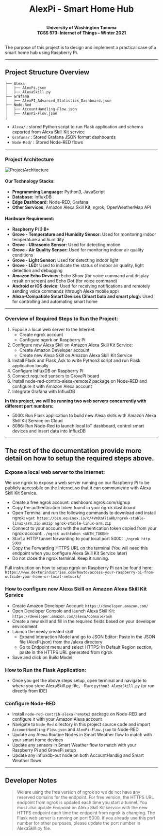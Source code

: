 <h1 align="center">AlexPi - Smart Home Hub</h1>

<p align="center">
 <b><br>University of Washington Tacoma</b><br>
 <b>TCSS 573: Internet of Things – Winter 2021</b><br><br>
</p>

The purpose of this project is to design and implement a practical case of a smart home hub using Raspberry Pi. 

-----

## Project Structure Overview

```
├── Alexa
│   ├── AlexPi.json
│   ├── AlexaSkill.py
├── Grafana
│   ├── AlexPI_Advanced_Statistics_Dashboard.json
├── Node-Red
│   ├── AccountHandling-Flow.json
│   ├── AlexPi-Flow.json
│
```
- `Alexa/` : stored Python script to run Flask application and schema exported from Alexa Skill Kit service
- `Grafana/` : Stored Grafana JSON format dashboards
- `Node-Red/` : Stored Node-RED flows

-----

### Project Architecture
![ProjectArchitecture](https://tcss573-iot-thida.s3.us-east-2.amazonaws.com/alexpi-architecture.png)

#### Our Technology Stacks:
- **Programming Language:** Python3, JavaScript
- **Database:** InfluxDB
- **Edge Dashboard:** Node-RED, Grafana
- **Other Services:** Amazon Alexa Skill Kit, ngrok, OpenWeatherMap API

#### Hardware Requirement:
- **Raspberry Pi 3 B+**
- **Grove - Temperature and Humidity Sensor:** Used for monitoring indoor temperature and humidity
- **Grove - Ultrasonic Sensor:** Used for detecting motion
- **Grove - Air Quality Sensor:** Used for monitoring indoor air quality conditions
- **Grove - Light Sensor:** Used for detecting indoor light
- **Grove - LED:** Used to indicate the status of indoor air quality, light detection and debugging
- **Amazon Echo Devices:** Echo Show (for voice command and display result on screen) and Echo Dot (for voice command)
- **Android or iOS device:** Used for receiving notifications and remotely sending voice commands (through Alexa mobile app)
- **Alexa-Compatible Smart Devices (Smart bulb and smart plug):** Used for controlling and automating smart home

-----

### Overview of Required Steps to Run the Project:
1. Expose a local web server to the Internet:
    - Create ngrok account
    - Configure ngork on Raspberry Pi
2. Configure new Alexa Skill on Amazon Alexa Skill Kit Service:
    - Create Amazon Developer account
    - Create new Alexa Skill on Amazon Alexa Skill Kit Service
3. Install Flask and Flask_Ask to write Python3 script and run Flask application locally
4. Configure InfluxDB on Raspberry Pi
5. Connect required sensors to GrovePi board
6. Install node-red-contrib-alexa-remote2 package on Node-RED and configure it with Amazon Alexa account
7. Integrate Grafana with InfluxDB

**In this project, we will be running two web servers concurrently with different port numbers:**
- 5000: Run Flask application to build new Alexa skills with Amazon Alexa Skill Kit Service on Cloud
- 8086: Run Node-Red to launch local IoT dashboard, control smart devices and insert data into InfluxDB

-----

## The rest of the documentation provide more detail on how to setup the required steps above.

### Expose a local web server to the internet:

We use ngrok to expose a web server running on our Raspberry Pi to be publicly accessbile on the Internet so that it can communicate with Alexa Skill Kit Service.

- Create a free ngrok account: dashboard.ngrok.com/signup
- Copy the authentication token found in your ngrok dashboard
- Open Terminal and run the following commands to download and install ngrok:
        `wget https://bin.equinox.io/c/4VmDzA7iaHb/ngrok-stable-linux-arm.zip`
        `unzip ngrok-stable-linux-arm.zip`
- Connect to your account with the authentication token copied from your ngrok account:
        `./ngrok authtoken <AUTH_TOKEN>`
- Start a HTTP tunnel forwarding to your local port 5000:
        `./ngrok http 5000`
- Copy the Forwarding HTTPS URL on the terminal (You will need this endpoint when you configure Alexa Skill Kit Service later)
- Do not close the ngrok terminal. Keep it running.

Full instruction on how to setup ngrok on Raspberry Pi can be found here: `https://www.dexterindustries.com/howto/access-your-raspberry-pi-from-outside-your-home-or-local-network/`

### How to configure new Alexa Skill on Amazon Alexa Skill Kit Service

- Create Amazon Developer Account: `https://developer.amazon.com/`
- Open Developer Console and launch Alexa Skill Kit: `https://developer.amazon.com/alexa/console/ask`
- Create a new skill and fill in the required fields based on your developer environment
- Launch the newly created skill
    - Expand Interaction Model and go to JSON Editor: Paste in the JSON file (AlexPi.json) from the /alexa directory
    - Go to Endpoint menu and select HTTPS: In Default Region section, paste in the HTTPS URL generated from ngrok
- Save and click on Build Model

### How to Run the Flask Application:
- Once you get the above steps setup, open terminal and navigate to where you store AlexaSkill.py file, - Run: `python3 AlexaSkill.py` (or run directly from IDE)


### Configure Node-RED
- Install `node-red-contrib-alexa-remote2` package on Node-RED and configure it with your Amazon Alexa account
- Navigate to `Node-Red` directory in this project source code and import `AccountHandling-Flow.json` and `AlexPi-Flow.json` to Node-RED
- Update any Alexa Routine Nodes in Smart Weather flow to match with your smart home devices
- Update any sensors in Smart Weather flow to match with your Raspberry Pi and GrovePi setup
- Update any influxdb-out node on both AccountHandlig and Smart Weather flows

----

## Developer Notes
> We are using the free version of ngrok so we do not have any reserved domains for the endpoint. For free version, the HTTPS URL endpoint from ngrok is updated each time you start a tunnel. You must also update Endpoint on Alexa Skill Kit service with the new HTTPS endpoint each time the endpoint from ngrok is changing.
> The Flask web server is running on port 5000. If you already use this port number for other purposes, please update the port number in AlexaSkill.py file.
